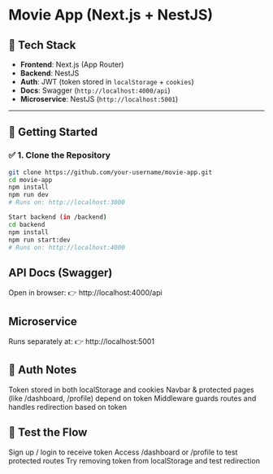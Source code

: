 # Movie App (Next.js + NestJS)

## 🔧 Tech Stack

- **Frontend**: Next.js (App Router)
- **Backend**: NestJS
- **Auth**: JWT (token stored in `localStorage` + `cookies`)
- **Docs**: Swagger (`http://localhost:4000/api`)
- **Microservice**: NestJS (`http://localhost:5001`)
---

## 🚀 Getting Started

### ✅ 1. Clone the Repository
```bash
git clone https://github.com/your-username/movie-app.git
cd movie-app
npm install
npm run dev
# Runs on: http://localhost:3000

Start backend (in /backend)
cd backend
npm install
npm run start:dev
# Runs on: http://localhost:4000
```

## API Docs (Swagger)
Open in browser:
👉 http://localhost:4000/api

## Microservice
Runs separately at:
👉 http://localhost:5001

## 🔐 Auth Notes
Token stored in both localStorage and cookies
Navbar & protected pages (like /dashboard, /profile) depend on token
Middleware guards routes and handles redirection based on token

## 🧪 Test the Flow
Sign up / login to receive token
Access /dashboard or /profile to test protected routes
Try removing token from localStorage and test redirection